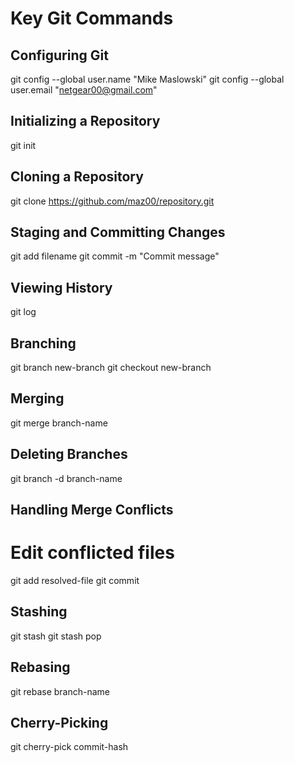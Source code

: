 # Key Git Commands

## Configuring Git

git config --global user.name "Mike Maslowski"
git config --global user.email "netgear00@gmail.com"


## Initializing a Repository

git init


## Cloning a Repository

git clone https://github.com/maz00/repository.git


## Staging and Committing Changes

git add filename
git commit -m "Commit message"


## Viewing History

git log


## Branching

git branch new-branch
git checkout new-branch


## Merging

git merge branch-name


## Deleting Branches

git branch -d branch-name


## Handling Merge Conflicts

# Edit conflicted files
git add resolved-file
git commit


## Stashing

git stash
git stash pop


## Rebasing

git rebase branch-name


## Cherry-Picking

git cherry-pick commit-hash
